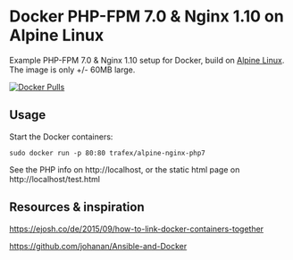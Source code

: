 Docker PHP-FPM 7.0 & Nginx 1.10 on Alpine Linux
==============================================
Example PHP-FPM 7.0 & Nginx 1.10 setup for Docker, build on [Alpine Linux](http://www.alpinelinux.org/).
The image is only +/- 60MB large.


[![Docker Pulls](https://img.shields.io/docker/pulls/kasperfranz/docker-php-nginx.svg)](https://hub.docker.com/r/kasperfranz/docker-php-nginx/)

Usage
-----
Start the Docker containers:

    sudo docker run -p 80:80 trafex/alpine-nginx-php7

See the PHP info on http://localhost, or the static html page on http://localhost/test.html

Resources & inspiration
-----------------------
https://ejosh.co/de/2015/09/how-to-link-docker-containers-together

https://github.com/johanan/Ansible-and-Docker
